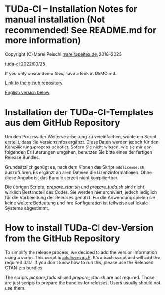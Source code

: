 # TUDa-CI – Installation Notes for manual installation (Not recommended! See README.md for more information)

 Copyright (C) Marei Peischl <marei@peitex.de>, 2018–2023

 tuda-ci 2022/03/25

If you only create demo files, have a look at DEMO.md.

[Link to the github repository](https://github.com/tudace/tuda_latex_templates)

[English version below](#how-to-install-tuda-ci-dev-version-from-the-github-repository)

# Installation der TUDa-CI-Templates aus dem GitHub Repository

Um den Prozess der Weiterverarbeitung zu vereinfachen, wurde ein Script erstellt, dass die Versionsinfos ergänzt. Diese Daten werden jedoch für den Kompilierungsprozess benötigt. Sofern Sie nicht wissen, wie sie mir den folgenden Erläuterungen umgehen, benutzen Sie bitte eines der fertigen Release Bundles.

Grundsätzlich genügt es, nach dem Klonen das Skript `addlicense.sh` auszuführen. Es ergänzt an allen Dateien die Lizenzinformationen. Ohne diese Angabe ist das Bundle derzeit nicht kompiliertbar.

Die übrigen Scripte, *prepare_ctan.sh* und *prepare_tuda.sh* sind nicht wirklich Bestandteil des Codes. Sie werden hier archiviert, jedoch lediglich für die Vorbereitung der Releases genutzt. Für die Anwendung spielen sie keine weitere Bedeutung und ihre Konfiguration ist teilweise auf lokale Systeme abgestimmt.

# How to install TUDa-CI dev-Version from the GitHub Repository

To simplify the release process, we decided to add the version information using a script. This script is [addlicense.sh](https://github.com/tudace/tuda_latex_templates/blob/master/addlicense.sh). It's a bash script and will add the required data. If you don't know how to run this, please use the Released CTAN-zip bundles.

The scripts *prepare_tuda.sh* and *prepare_ctan.sh* are not required. Those are just scripts to prepare the bundles for releases. Users usually should not use them.